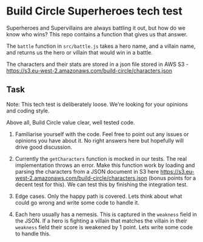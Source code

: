 # Build Circle Superheroes tech test

Superheroes and Supervillains are always battling it out, but how do we know who wins? This repo contains a function that gives us that answer. 

The `battle` function in `src/battle.js` takes a hero name, and a villain name, and returns us the hero or villain that would win in a battle.

The characters and their stats are stored in a json file stored in AWS S3 - https://s3.eu-west-2.amazonaws.com/build-circle/characters.json

## Task

Note: This tech test is deliberately loose. We're looking for your opinions and coding style.

Above all, Build Circle value clear, well tested code.

1. Familiarise yourself with the code. Feel free to point out any issues or opinions you have about it. No right answers here but hopefully will drive good discussion.

2. Currently the `getCharacters` function is mocked in our tests. The real implementation throws an error. Make this function work by loading and parsing the characters from a JSON document in S3 here https://s3.eu-west-2.amazonaws.com/build-circle/characters.json (bonus points for a decent test for this). We can test this by finishing the integration test.

3. Edge cases. Only the happy path is covered. Lets think about what could go wrong and write some code to handle it.

4. Each hero usually has a nemesis. This is captured in the `weakness` field in the JSON. If a hero is fighting a villain that matches the villain in their `weakness` field their score is weakened by 1 point. Lets write some code to handle this.
